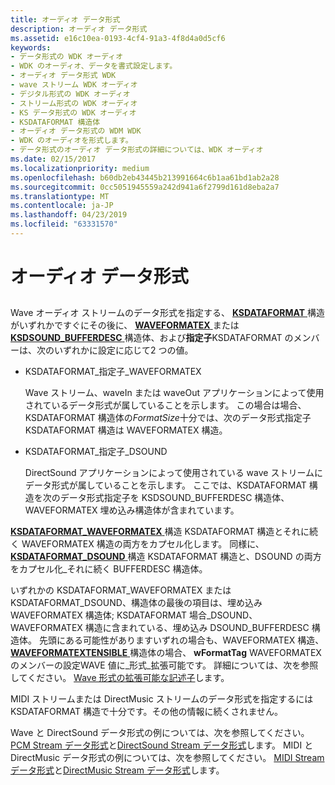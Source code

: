 ```yaml
---
title: オーディオ データ形式
description: オーディオ データ形式
ms.assetid: e16c10ea-0193-4cf4-91a3-4f8d4a0d5cf6
keywords:
- データ形式の WDK オーディオ
- WDK のオーディオ、データを書式設定します。
- オーディオ データ形式 WDK
- wave ストリーム WDK オーディオ
- デジタル形式の WDK オーディオ
- ストリーム形式の WDK オーディオ
- KS データ形式の WDK オーディオ
- KSDATAFORMAT 構造体
- オーディオ データ形式の WDM WDK
- WDK のオーディオを形式します。
- データ形式のオーディオ データ形式の詳細については、WDK オーディオ
ms.date: 02/15/2017
ms.localizationpriority: medium
ms.openlocfilehash: b60db2eb43445b213991664c6b1aa61bd1ab2a28
ms.sourcegitcommit: 0cc5051945559a242d941a6f2799d161d8eba2a7
ms.translationtype: MT
ms.contentlocale: ja-JP
ms.lasthandoff: 04/23/2019
ms.locfileid: "63331570"
---
```

# <a name="audio-data-formats"></a>オーディオ データ形式


## <span id="audio_data_formats"></span><span id="AUDIO_DATA_FORMATS"></span>


Wave オーディオ ストリームのデータ形式を指定する、 [ **KSDATAFORMAT** ](https://msdn.microsoft.com/library/windows/hardware/ff561656)構造がいずれかですぐにその後に、 [ **WAVEFORMATEX** ](https://msdn.microsoft.com/library/windows/hardware/ff538799)または[ **KSDSOUND\_BUFFERDESC** ](https://msdn.microsoft.com/library/windows/hardware/ff537121)構造体、および**指定子**KSDATAFORMAT のメンバーは、次のいずれかに設定に応じて2 つの値。

-   KSDATAFORMAT\_指定子\_WAVEFORMATEX

    Wave ストリーム、waveIn または waveOut アプリケーションによって使用されているデータ形式が属していることを示します。 この場合は場合、KSDATAFORMAT 構造体の*FormatSize*十分では、次のデータ形式指定子 KSDATAFORMAT 構造は WAVEFORMATEX 構造。

-   KSDATAFORMAT\_指定子\_DSOUND

    DirectSound アプリケーションによって使用されている wave ストリームにデータ形式が属していることを示します。 ここでは、KSDATAFORMAT 構造を次のデータ形式指定子を KSDSOUND\_BUFFERDESC 構造体、WAVEFORMATEX 埋め込み構造体が含まれています。

[ **KSDATAFORMAT\_WAVEFORMATEX** ](https://msdn.microsoft.com/library/windows/hardware/ff537095)構造 KSDATAFORMAT 構造とそれに続く WAVEFORMATEX 構造の両方をカプセル化します。 同様に、 [ **KSDATAFORMAT\_DSOUND** ](https://msdn.microsoft.com/library/windows/hardware/ff537094)構造 KSDATAFORMAT 構造と、DSOUND の両方をカプセル化\_それに続く BUFFERDESC 構造体。

いずれかの KSDATAFORMAT\_WAVEFORMATEX または KSDATAFORMAT\_DSOUND、構造体の最後の項目は、埋め込み WAVEFORMATEX 構造体; KSDATAFORMAT 場合\_DSOUND、WAVEFORMATEX 構造に含まれている、埋め込み DSOUND\_BUFFERDESC 構造体。 先頭にある可能性がありますいずれの場合も、WAVEFORMATEX 構造、 [ **WAVEFORMATEXTENSIBLE** ](https://msdn.microsoft.com/library/windows/hardware/ff538802)構造体の場合、 **wFormatTag** WAVEFORMATEX のメンバーの設定WAVE 値に\_形式\_拡張可能です。 詳細については、次を参照してください。 [Wave 形式の拡張可能な記述子](extensible-wave-format-descriptors.md)します。

MIDI ストリームまたは DirectMusic ストリームのデータ形式を指定するには KSDATAFORMAT 構造で十分です。その他の情報に続くされません。

Wave と DirectSound データ形式の例については、次を参照してください。 [PCM Stream データ形式](pcm-stream-data-format.md)と[DirectSound Stream データ形式](directsound-stream-data-format.md)します。 MIDI と DirectMusic データ形式の例については、次を参照してください。 [MIDI Stream データ形式](midi-stream-data-format.md)と[DirectMusic Stream データ形式](directmusic-stream-data-format.md)します。

 

 




